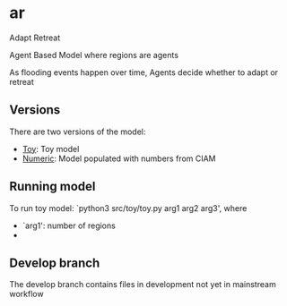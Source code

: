 # ar

Adapt Retreat

Agent Based Model where regions are agents

As flooding events happen over time, Agents decide whether to adapt or retreat


## Versions

There are two versions of the model:
* [Toy](./src/toy): Toy model
* [Numeric](./src/numeric): Model populated with numbers from CIAM

## Running model

To run toy model: `python3 src/toy/toy.py arg1 arg2 arg3', where
* `arg1': number of regions
* 


## Develop branch
The develop branch contains files in development not yet in mainstream workflow